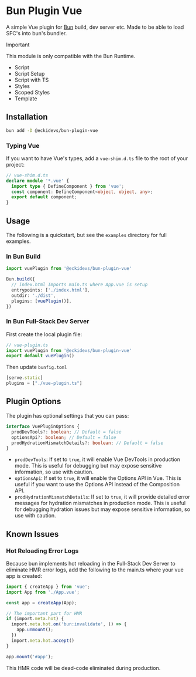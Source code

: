 # Bun Plugin Vue

A simple Vue plugin for [Bun](https://bun.sh) build, dev server etc. Made to be able to load SFC's into bun's bundler.

> [!IMPORTANT]
> This module is only compatible with the Bun Runtime.

- Script
- Script Setup
- Script with TS
- Styles
- Scoped Styles
- Template

## Installation

```bash
bun add -D @eckidevs/bun-plugin-vue
```

### Typing Vue

If you want to have Vue's types, add a `vue-shim.d.ts` file to the root of your project:

```ts
// vue-shim.d.ts
declare module '*.vue' {
  import type { DefineComponent } from 'vue';
  const component: DefineComponent<object, object, any>;
  export default component;
}
```

## Usage

The following is a quickstart, but see the `examples` directory for full examples.

### In Bun Build

```ts
import vuePlugin from '@eckidevs/bun-plugin-vue'

Bun.build({
  // index.html Imports main.ts where App.vue is setup
  entrypoints: ['./index.html'],
  outdir: './dist',
  plugins: [vuePlugin()],
})
```

### In Bun Full-Stack Dev Server

First create the local plugin file:

```ts
// vue-plugin.ts
import vuePlugin from '@eckidevs/bun-plugin-vue'
export default vuePlugin()
```

Then update `bunfig.toml`

```ts
[serve.static]
plugins = ["./vue-plugin.ts"]
```

## Plugin Options

The plugin has optional settings that you can pass:

```ts
interface VuePluginOptions {
  prodDevTools?: boolean; // Default = false
  optionsApi?: boolean; // Default = false
  prodHydrationMismatchDetails?: boolean; // Default = false
}
```

- `prodDevTools`: If set to `true`, it will enable Vue DevTools in production mode. This is useful for debugging but may expose sensitive information, so use with caution.
- `optionsApi`: If set to `true`, it will enable the Options API in Vue. This is useful if you want to use the Options API instead of the Composition API.
- `prodHydrationMismatchDetails`: If set to `true`, it will provide detailed error messages for hydration mismatches in production mode. This is useful for debugging hydration issues but may expose sensitive information, so use with caution.


## Known Issues


### Hot Reloading Error Logs

Because bun implements hot reloading in the Full-Stack Dev Server to eliminate
HMR error logs, add the following to the main.ts where your vue app is created:

```ts
import { createApp } from 'vue';
import App from './App.vue';

const app = createApp(App);

// The important part for HMR
if (import.meta.hot) {
  import.meta.hot.on('bun:invalidate', () => {
    app.unmount();
  })
  import.meta.hot.accept()
}

app.mount('#app');
```

This HMR code will be dead-code eliminated during production.



